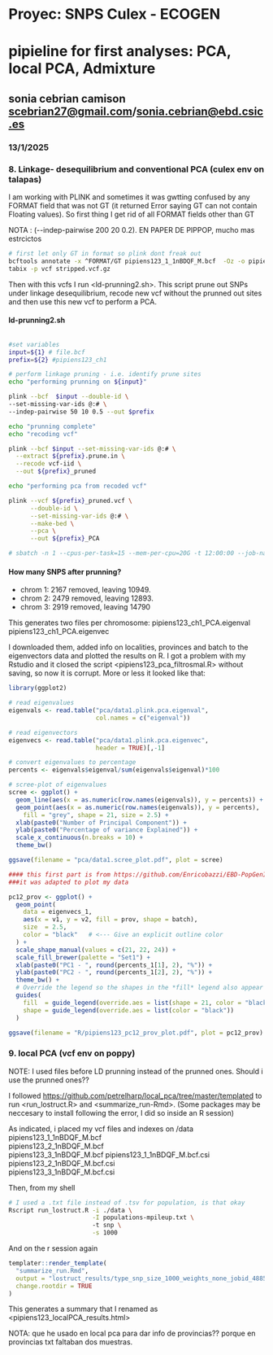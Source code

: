# Proyec: SNPS Culex - ECOGEN
# pipieline for first analyses: PCA, local PCA, Admixture
## sonia cebrian camison scebrian27@gmail.com/sonia.cebrian@ebd.csic.es
### 13/1/2025


### 8. Linkage- desequilibrium and conventional PCA (culex env on talapas)

I am working with PLINK and sometimes it was gwtting confused by any FORMAT field that was not GT (it returned Error saying GT can not contain Floating values). So first thing I get rid of all FORMAT fields other than GT

NOTA : (--indep-pairwise 200 20 0.2). EN PAPER DE PIPPOP, mucho mas estrcictos
```bash
# first let only GT in format so plink dont freak out
bcftools annotate -x ^FORMAT/GT pipiens123_1_1nBDQF_M.bcf  -Oz -o pipiens123_1_filteredGT.vcf.gz
tabix -p vcf stripped.vcf.gz
```
Then with this vcfs I run  <ld-prunning2.sh>. This script prune out SNPs under linkage desequilibrium, recode new vcf without the prunned out sites and then use this new vcf to perform a PCA.

#### ld-prunning2.sh
```bash

#set variables
input=${1} # file.bcf
prefix=${2} #pipiens123_ch1

# perform linkage pruning - i.e. identify prune sites 
echo "performing prunning on ${input}"

plink --bcf  $input --double-id \
--set-missing-var-ids @:# \
--indep-pairwise 50 10 0.5 --out $prefix

echo "prunning complete"
echo "recoding vcf"

plink --bcf $input --set-missing-var-ids @:# \
  --extract ${prefix}.prune.in \
  --recode vcf-iid \
  --out ${prefix}_pruned

echo "performing pca from recoded vcf"

plink --vcf ${prefix}_pruned.vcf \
      --double-id \
      --set-missing-var-ids @:# \
      --make-bed \
      --pca \
      --out ${prefix}_PCA

# sbatch -n 1 --cpus-per-task=15 --mem-per-cpu=20G -t 12:00:00 --job-name=prune_1 prune-linkage.sh pipiens123_1_filter1n_qd_M.bcf pipienschr1
```
#### 

#### How many SNPS after prunning?
* chrom 1: 2167 removed, leaving 10949.
* chrom 2: 2479 removed, leaving 12893.
* chrom 3: 2919 removed, leaving 14790

This generates two files per chromosome:
pipiens123_ch1_PCA.eigenval           
pipiens123_ch1_PCA.eigenvec

I downloaded them, added info on localities, provinces and batch to the eigenvectors data and plotted the results on R. I got a problem with my Rstudio and it closed the script <pipiens123_pca_filtrosmal.R> without saving, so now it is corrupt. More or less it looked like that:

```r
library(ggplot2)

# read eigenvalues
eigenvals <- read.table("pca/data1.plink.pca.eigenval",
                        col.names = c("eigenval"))

# read eigenvectors
eigenvecs <- read.table("pca/data1.plink.pca.eigenvec",
                        header = TRUE)[,-1]

# convert eigenvalues to percentage
percents <- eigenvals$eigenval/sum(eigenvals$eigenval)*100

# scree-plot of eigenvalues
scree <- ggplot() +
  geom_line(aes(x = as.numeric(row.names(eigenvals)), y = percents)) +
  geom_point(aes(x = as.numeric(row.names(eigenvals)), y = percents),
    fill = "grey", shape = 21, size = 2.5) +
  xlab(paste0("Number of Principal Component")) +
  ylab(paste0("Percentage of variance Explained")) +
  scale_x_continuous(n.breaks = 10) +
  theme_bw()

ggsave(filename = "pca/data1.scree_plot.pdf", plot = scree)

#### this first part is from https://github.com/Enricobazzi/EBD-PopGenIntro/blob/main/practica2/practica2.md
###it was adapted to plot my data

pc12_prov <- ggplot() +
  geom_point(
    data = eigenvecs_1,
    aes(x = v1, y = v2, fill = prov, shape = batch),
    size  = 2.5,
    color = "black"   # <--- Give an explicit outline color
  ) +
  scale_shape_manual(values = c(21, 22, 24)) +
  scale_fill_brewer(palette = "Set1") +
  xlab(paste0("PC1 - ", round(percents_1[1], 2), "%")) +
  ylab(paste0("PC2 - ", round(percents_1[2], 2), "%")) +
  theme_bw() +
  # Override the legend so the shapes in the *fill* legend also appear filled
  guides(
    fill  = guide_legend(override.aes = list(shape = 21, color = "black")),
    shape = guide_legend(override.aes = list(color = "black"))
  )

ggsave(filename = "R/pipiens123_pc12_prov_plot.pdf", plot = pc12_prov)
```

### 9. local PCA (vcf env on poppy)
NOTE: I used files before LD prunning instead of the prunned ones. Should i use the prunned ones??

I followed <https://github.com/petrelharp/local_pca/tree/master/templated> to run <run_lostruct.R> and <summarize_run-Rmd>.
(Some packages may be neccesary to install following the error, I did so inside an R session)

As indicated, i placed my vcf files and indexes on /data
pipiens123_1_1nBDQF_M.bcf      
pipiens123_2_1nBDQF_M.bcf      
pipiens123_3_1nBDQF_M.bcf
pipiens123_1_1nBDQF_M.bcf.csi  
pipiens123_2_1nBDQF_M.bcf.csi  
pipiens123_3_1nBDQF_M.bcf.csi

Then, from my shell
```bash
# I used a .txt file instead of .tsv for population, is that okay
Rscript run_lostruct.R -i ./data \
                       -I populations-mpileup.txt \ 
                       -t snp \
                       -s 1000 

```

And on the r session again
```r
templater::render_template(
  "summarize_run.Rmd",
  output = "lostruct_results/type_snp_size_1000_weights_none_jobid_488519/run_summary.html",
  change.rootdir = TRUE
)
```
This generates a summary that I renamed as <pipiens123_localPCA_results.html> 

NOTA: que he usado en local pca para dar info de provincias?? porque en provincias txt faltaban dos muestras.

